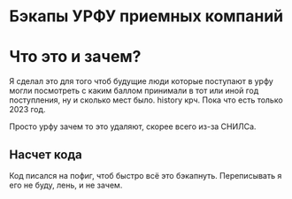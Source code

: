 
# Бэкапы УРФУ приемных компаний

# Что это и зачем?

Я сделал это для того чтоб будущие люди которые поступают в урфу могли посмотреть с каким баллом принимали в тот или иной год поступления, ну и сколько мест было. history крч. Пока что есть только 2023 год.

Просто урфу зачем то это удаляют, скорее всего из-за СНИЛСа.

## Насчет кода

Код писался на пофиг, чтоб быстро всё это бэкапнуть. Переписывать я его не буду, лень, и не зачем.